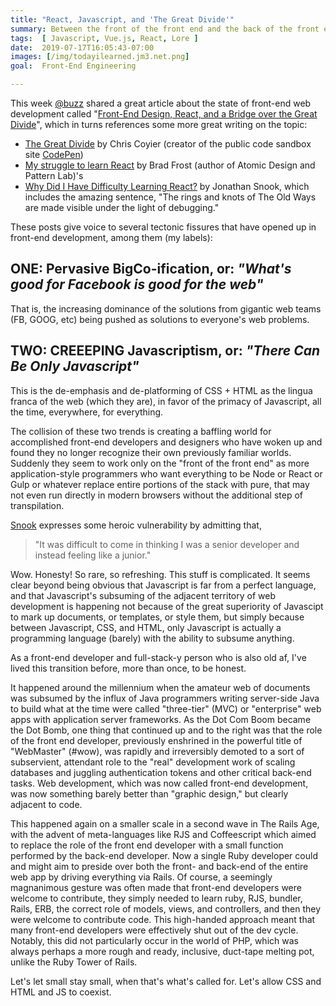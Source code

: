```yaml
---
title: "React, Javascript, and 'The Great Divide'"
summary: Between the front of the front end and the back of the front end
tags:  [ Javascript, Vue.js, React, Lore ]
date:  2019-07-17T16:05:43-07:00
images: [/img/todayilearned.jm3.net.png]
goal:  Front-End Engineering

---
```


This week [@buzz][Buzz] shared a great article about the state of
front-end web development called "[Front-End Design, React, and a Bridge
over the Great Divide][via-buzz]", which in turns references some more great
writing on the topic:

* [The Great Divide][great-divide] by Chris Coyier (creator of the
  public code sandbox site [CodePen][codepen])
* [My struggle to learn React][struggle] by Brad Frost
  (author of Atomic Design and Pattern Lab)'s
* [Why Did I Have Difficulty Learning React?][snook] by Jonathan Snook,
  which includes the amazing sentence, "The rings and knots of The Old
  Ways are made visible under the light of debugging."

These posts give voice to several tectonic fissures that have opened up
in front-end development, among them (my labels):

## ONE: Pervasive BigCo-ification, or: _"What's good for Facebook is good for the web"_

That is, the increasing dominance of the solutions from gigantic web
teams (FB, GOOG, etc) being pushed as solutions to everyone's web
problems.

## TWO: CREEEPING Javascriptism, or: _"There Can Be Only Javascript"_

This is the de-emphasis and de-platforming of CSS + HTML as the lingua
franca of the web (which they are), in favor of the primacy of
Javascript, all the time, everywhere, for everything.

The collision of these two trends is creating a baffling world for
accomplished front-end developers and designers who have woken up and
found they no longer recognize their own previously familiar worlds.
Suddenly they seem to work only on the "front of the front end" as more
application-style programmers who want everything to be Node or React or
Gulp or whatever replace entire portions of the stack with pure, that
may not even run directly in modern browsers without the additional step
of transpilation.

[Snook][snook] expresses some heroic vulnerability by admitting that,

> "It was difficult to come in thinking I was a senior developer and
instead feeling like a junior."

Wow. Honesty! So rare, so refreshing. This stuff is complicated. It
seems clear beyond being obvious that Javascript is far from a perfect
language, and that Javascript's subsuming of the adjacent territory of
web development is happening not because of the great superiority of
Javascipt to mark up documents, or templates, or style them, but simply
because between Javascript, CSS, and HTML, only Javascript is actually a
programming language (barely) with the ability to subsume anything.

As a front-end developer and full-stack-y person who is also old af,
I've lived this transition before, more than once, to be honest.

It happened around the millennium when the amateur web of documents was
subsumed by the influx of Java programmers writing server-side Java to
build what at the time were called "three-tier" (MVC) or "enterprise"
web apps with application server frameworks. As the Dot Com Boom became
the Dot Bomb, one thing that continued up and to the right was that the
role of the front end developer, previously enshrined in the powerful
title of "WebMaster" (#wow), was rapidly and irreversibly demoted to a
sort of subservient, attendant role to the "real" development work of
scaling databases and juggling authentication tokens and other critical
back-end tasks. Web development, which was now called front-end
development, was now something barely better than "graphic design," but
clearly adjacent to code.

This happened again on a smaller scale in a second wave in The Rails
Age, with the advent of meta-languages like RJS and Coffeescript which
aimed to replace the role of the front end developer with a small
function performed by the back-end developer. Now a single Ruby
developer could and might aim to preside over both the front- and
back-end of the entire web app by driving everything via Rails.
Of course, a seemingly magnanimous gesture was often made that front-end
developers were welcome to contribute, they simply needed to learn ruby,
RJS, bundler, Rails, ERB, the correct role of models, views, and
controllers, and then they were welcome to contribute code. This
high-handed approach meant that many front-end developers were
effectively shut out of the dev cycle. Notably, this did not
particularly occur in the world of PHP, which was always perhaps a more
rough and ready, inclusive, duct-tape melting pot, unlike the Ruby Tower
of Rails.

Let's let small stay small, when that's what's called for. Let's allow CSS and
HTML and JS to coexist.

[buzz]: https://www.twitter.com/buzz
[codepen]: https://codepen.io/jm3
[snook]: https://snook.ca/archives/javascript/difficulty-with-react
[via-buzz]: http://bradfrost.com/blog/post/frontend-design-react-and-a-bridge-over-the-great-divide/
[great-divide]: https://css-tricks.com/the-great-divide/
[struggle]: http://bradfrost.com/blog/post/my-struggle-to-learn-react/

[brad-gif]: http://bradfrost.com/wp-content/uploads/2016/02/frontend-design.gif
